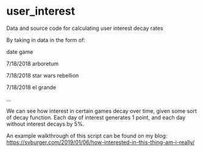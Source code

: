 # user_interest
Data and source code for calculating user interest decay rates

By taking in data in the form of:

date	game

7/18/2018	arboretum

7/18/2018	star wars rebellion

7/18/2018	el grande

...

We can see how interest in certain games decay over time, given some sort of decay function.
Each day of interest generates 1 point, and each day without interest decays by 5%.

An example walkthrough of this script can be found on my blog: https://svburger.com/2019/01/06/how-interested-in-this-thing-am-i-really/
